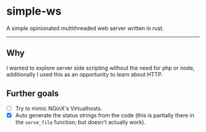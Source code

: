 # simple-ws

A simple opinionated multithreaded web server written in rust.

---

## Why

I wanted to explore server side scripting without the need for php or node, additionally I used this as an opportunity to learn about HTTP.

## Further goals

- [ ] Try to mimic NGinX's Virtualhosts.
- [x] Auto generate the status strings from the code (this is partially there in the `serve_file` function; but doesn't actually work).

